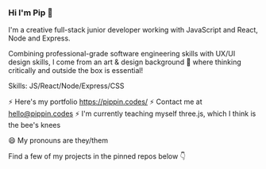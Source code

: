 ### Hi I'm Pip 👋

I'm a creative full-stack junior developer working with JavaScript and React, Node and Express.

Combining professional-grade software engineering skills with UX/UI design skills, I come from an art & design background 🎨 where thinking critically and outside the box is essential!

Skills: JS/React/Node/Express/CSS

⚡ Here's my portfolio https://pippin.codes/
⚡ Contact me at hello@pippin.codes
⚡ I'm currently teaching myself three.js, which I think is the bee's knees

😄 My pronouns are they/them

Find a few of my projects in the pinned repos below 👇

